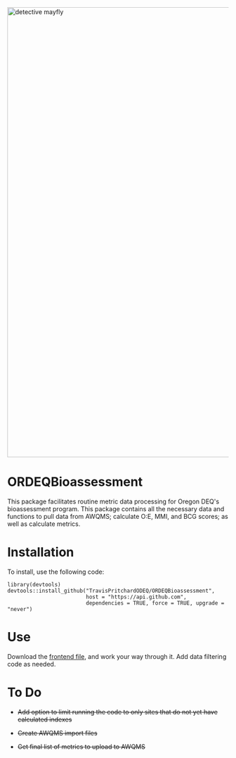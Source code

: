 <img src="https://github.com/user-attachments/assets/9cd05b11-239a-4ced-9edc-6a5f303b3b16" alt="detective mayfly" width="1024" height="1024"/>

# ORDEQBioassessment

This package facilitates routine metric data processing for Oregon DEQ's bioassessment program. This package contains all the necessary data and functions to pull data from AWQMS; calculate O:E, MMI, and BCG scores; as well as calculate metrics.

# Installation

To install, use the following code:

```         
library(devtools)
devtools::install_github("TravisPritchardODEQ/ORDEQBioassessment", 
                         host = "https://api.github.com", 
                         dependencies = TRUE, force = TRUE, upgrade = "never")
```

# Use

Download the [frontend file](https://github.com/TravisPritchardODEQ/ORDEQBioassessment/raw/refs/heads/main/frontend.R "Download the frontend file from github"), and work your way through it. Add data filtering code as needed.

# To Do

-   ~~Add option to limit running the code to only sites that do not yet have calculated indexes~~

-   ~~Create AWQMS import files~~

-   ~~Get final list of metrics to upload to AWQMS~~
